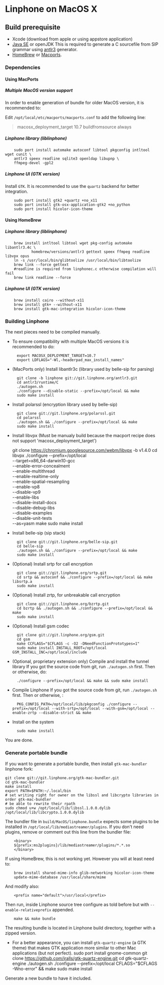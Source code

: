 # Linphone on MacOS X

## Build prerequisite

* Xcode (download from apple or using appstore application)
* [Java SE](http://www.oracle.com/technetwork/java/javase/downloads/index.html) or openJDK
 This is required to generate a C sourcefile from SIP grammar using [antlr3](http://www.antlr3.org/) generator.
* [HomeBrew](http://brew.sh) or [Macports](http://www.macports.org/).

### Dependencies

#### Using MacPorts

##### Multiple MacOS version support

In order to enable generation of bundle for older MacOS version, it is recommended to:

 Edit `/opt/local/etc/macports/macports.conf` to add the following line:

 > macosx_deployment_target 10.7
 > buildfromsource always


##### Linphone library (liblinphone)

        sudo port install automake autoconf libtool pkgconfig intltool wget cunit \
        antlr3 speex readline sqlite3 openldap libupnp \
        ffmpeg-devel -gpl2

##### Linphone UI (GTK version)

Install `GTK`. It is recommended to use the `quartz` backend for better integration.

        sudo port install gtk2 +quartz +no_x11
        sudo port install gtk-osx-application-gtk2 +no_python
        sudo port install hicolor-icon-theme

#### Using HomeBrew

##### Linphone library (liblinphone)

        brew install intltool libtool wget pkg-config automake libantlr3.4c \
                homebrew/versions/antlr3 gettext speex ffmpeg readline libvpx opus
        ln -s /usr/local/bin/glibtoolize /usr/local/bin/libtoolize
        brew link --force gettext
        #readline is required from linphonec.c otherwise compilation will fail
        brew link readline --force

##### Linphone UI (GTK version)

        brew install cairo --without-x11
        brew install gtk+ --without-x11
        brew install gtk-mac-integration hicolor-icon-theme

### Building Linphone

The next pieces need to be compiled manually.

* To ensure compatibility with multiple MacOS versions it is recommended to do:

        export MACOSX_DEPLOYMENT_TARGET=10.7
        export LDFLAGS="-Wl,-headerpad_max_install_names"

* (MacPorts only) Install libantlr3c (library used by belle-sip for parsing)

        git clone -b linphone git://git.linphone.org/antlr3.git
        cd antlr3/runtime/C
        ./autogen.sh
        ./configure --disable-static --prefix=/opt/local && make
        sudo make install

* Install polarssl (encryption library used by belle-sip)

        git clone git://git.linphone.org/polarssl.git
        cd polarssl
        ./autogen.sh && ./configure --prefix=/opt/local && make
        sudo make install

* Install libvpx (Must be manualy build because the macport recipe does not support 'macosx_deployment_target')

	git clone https://chromium.googlesource.com/webm/libvpx -b v1.4.0
	cd libvpx
	./configure --prefix=/opt/local \
		--target=x86_64-darwin10-gcc \
	        --enable-error-concealment \
	        --enable-multithread \
	        --enable-realtime-only \
	        --enable-spatial-resampling \
	        --enable-vp8 \
	        --disable-vp9 \
	        --enable-libs \
	        --disable-install-docs \
	        --disable-debug-libs \
	        --disable-examples \
	        --disable-unit-tests \
	        --as=yasm
	make
	sudo make install

* Install belle-sip (sip stack)

        git clone git://git.linphone.org/belle-sip.git
        cd belle-sip
        ./autogen.sh && ./configure --prefix=/opt/local && make
        sudo make install

* (Optional) Install srtp for call encryption

        git clone git://git.linphone.org/srtp.git
        cd srtp && autoconf && ./configure --prefix=/opt/local && make libsrtp.a
        sudo make install

* (Optional) Install zrtp, for unbreakable call encryption

        git clone git://git.linphone.org/bzrtp.git
        cd bzrtp && ./autogen.sh && ./configure --prefix=/opt/local && make
        sudo make install

* (Optional) Install gsm codec

        git clone git://git.linphone.org/gsm.git
        cd gsm
        make CCFLAGS="$CFLAGS -c -O2 -DNeedFunctionPrototypes=1"
        sudo make install INSTALL_ROOT=/opt/local GSM_INSTALL_INC=/opt/local/include

* (Optional, proprietary extension only) Compile and install the tunnel library
 If you got the source code from git, run `./autogen.sh` first.
 Then or otherwise, do:

        ./configure --prefix=/opt/local && make && sudo make install

* Compile Linphone
 If you got the source code from git, run `./autogen.sh` first.
 Then or otherwise, :

        PKG_CONFIG_PATH=/opt/local/lib/pkgconfig ./configure --prefix=/opt/local --with-srtp=/opt/local --with-gsm=/opt/local --enable-zrtp --disable-strict && make

* Install on the system

        sudo make install

 You are done.

### Generate portable bundle

If you want to generate a portable bundle, then install `gtk-mac-bundler` linphone fork:

	git clone git://git.linphone.org/gtk-mac-bundler.git
	cd gtk-mac-bundler
	make install
    export PATH=$PATH:~/.local/bin
	# set writing right for owner on the libssl and libcrypto libraries in order gtk-mac-bundler
	# be able to rewrite their rpath
	sudo chmod u+w /opt/local/lib/libssl.1.0.0.dylib /opt/local/lib/libcrypto.1.0.0.dylib

The bundler file in `build/MacOS/linphone.bundle` expects some plugins to be installed in `/opt/local/lib/mediastreamer/plugins`.
If you don't need plugins, remove or comment out this line from the bundler file:

        <binary>
        ${prefix:ms2plugins}/lib/mediastreamer/plugins/*.*.so
        </binary>

If using HomeBrew, this is not working yet. However you will at least need to:

        brew install shared-mime-info glib-networking hicolor-icon-theme
        update-mime-database /usr/local/share/mime

 And modify also:

        <prefix name="default">/usr/local</prefix>

Then run, inside Linphone source tree configure as told before but with `--enable-relativeprefix` appended.

        make && make bundle

The resulting bundle is located in Linphone build directory, together with a zipped version.

* For a better appearance, you can install `gtk-quartz-engine` (a GTK theme) that makes GTK application more similar to other Mac applications (but not perfect).
	sudo port install gnome-common
	git clone https://github.com/jralls/gtk-quartz-engine.git
	cd gtk-quartz-engine
	./autogen.sh
	./configure --prefix=/opt/local CFLAGS="$CFLAGS -Wno-error" && make
	sudo make install

Generate a new bundle to have it included.





